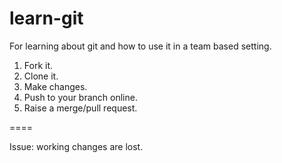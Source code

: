 # learn-git

For learning about git and how to use it in a team based setting.

1. Fork it.
2. Clone it.
3. Make changes.
4. Push to your branch online.
5. Raise a merge/pull request.

====

Issue: working changes are lost.

